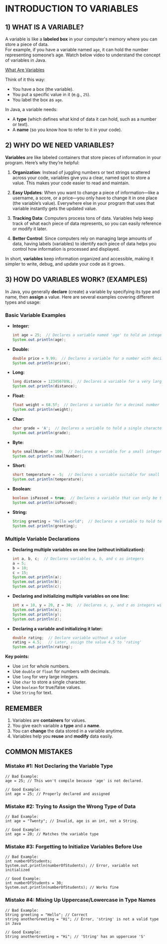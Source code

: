 # INTRODUCTION TO VARIABLES

## 1) WHAT IS A VARIABLE?
A variable is like a **labeled box** in your computer's memory where you can store a piece of data.  
For example, if you have a variable named `age`, it can hold the number representing someone’s age. Watch below video to understand the concept of variables in Java.

[What Are Variables](https://www.youtube.com/watch?v=ghCbURMWBD8&t=1s)

Think of it this way:
- You have a box (the variable).
- You put a specific value in it (e.g., `25`).
- You label the box as `age`.

In Java, a variable needs:
- A **type** (which defines what kind of data it can hold, such as a number or text).
- A **name** (so you know how to refer to it in your code).

## 2) WHY DO WE NEED VARIABLES?

**Variables** are like labeled containers that store pieces of information in your program. Here’s why they’re helpful:

1. **Organization**: Instead of juggling numbers or text strings scattered across your code, variables give you a clear, named spot to store a value. This makes your code easier to read and maintain.

2. **Easy Updates**: When you want to change a piece of information—like a username, a score, or a price—you only have to change it in one place (the variable’s value). Everywhere else in your program that uses that variable instantly gets the updated value.

3. **Tracking Data**: Computers process tons of data. Variables help keep track of what each piece of data represents, so you can easily reference or modify it later.

4. **Better Control**: Since computers rely on managing large amounts of data, having labels (variables) to identify each piece of data helps you control how information is processed and displayed.

In short, **variables** keep information organized and accessible, making it simpler to write, debug, and update your code as it grows.

## 3) HOW DO VARIABLES WORK? (EXAMPLES)

In Java, you generally **declare** (create) a variable by specifying its type and name, then **assign** a value. Here are several examples covering different types and usage:

### Basic Variable Examples

- **Integer:**
  ```java
  int age = 25;  // Declares a variable named 'age' to hold an integer
  System.out.println(age);
  ```

- **Double:**
  ```java
  double price = 9.99;  // Declares a variable for a number with decimals
  System.out.println(price);
  ```

- **Long:**
  ```java
  long distance = 123456789L;  // Declares a variable for a very large number
  System.out.println(distance);
  ```

- **Float:**
  ```java
  float weight = 68.5f;  // Declares a variable for a decimal number with less precision
  System.out.println(weight);
  ```

- **Char:**
  ```java
  char grade = 'A';  // Declares a variable to hold a single character
  System.out.println(grade);
  ```

- **Byte:**
  ```java
  byte smallNumber = 100;  // Declares a variable for a small integer value
  System.out.println(smallNumber);
  ```

- **Short:**
  ```java
  short temperature = -5;  // Declares a variable suitable for small integers like temperatures
  System.out.println(temperature);
  ```

- **Boolean:**
  ```java
  boolean isPassed = true;  // Declares a variable that can only be true or false
  System.out.println(isPassed);
  ```

- **String:**
  ```java
  String greeting = "Hello world";  // Declares a variable to hold text
  System.out.println(greeting);
  ```

### Multiple Variable Declarations

- **Declaring multiple variables on one line (without initialization):**
  ```java
  int a, b, c;  // Declares variables a, b, and c as integers
  a = 5;
  b = 10;
  c = 15;
  System.out.println(a);
  System.out.println(b);
  System.out.println(c);
  ```

- **Declaring and initializing multiple variables on one line:**
  ```java
  int x = 10, y = 20, z = 30;  // Declares x, y, and z as integers with their values
  System.out.println(x);
  System.out.println(y);
  System.out.println(z);
  ```

- **Declaring a variable and initializing it later:**
  ```java
  double rating;  // Declare variable without a value
  rating = 4.5;   // Later, assign the value 4.5 to 'rating'
  System.out.println(rating);
  ```

**Key points:**
- Use `int` for whole numbers.
- Use `double` or `float` for numbers with decimals.
- Use `long` for very large integers.
- Use `char` to store a single character.
- Use `boolean` for true/false values.
- Use `String` for text.

## REMEMBER
1. Variables are **containers** for values.
2. You give each variable a **type** and a **name**.
3. You can **change** the data stored in a variable anytime.
4. Variables help you **reuse** and **modify** data easily.

## COMMON MISTAKES

### Mistake #1: Not Declaring the Variable Type
    // Bad Example:
    age = 25; // This won't compile because 'age' is not declared.

    // Good Example:
    int age = 25; // Properly declared and assigned

### Mistake #2: Trying to Assign the Wrong Type of Data
    // Bad Example:
    int age = "Twenty"; // Invalid, age is an int, not a String.

    // Good Example:
    int age = 20; // Matches the variable type

### Mistake #3: Forgetting to Initialize Variables Before Use
    // Bad Example:
    int numberOfStudents;
    System.out.println(numberOfStudents); // Error, variable not initialized

    // Good Example:
    int numberOfStudents = 30;
    System.out.println(numberOfStudents); // Works fine

### Mistake #4: Mixing Up Uppercase/Lowercase in Type Names
    // Bad Example:
    String greeting = "Hello"; // Correct
    string anotherGreeting = "Hi"; // Error, 'string' is not a valid type in Java

    // Good Example:
    String anotherGreeting = "Hi"; // 'String' has an uppercase 'S'
